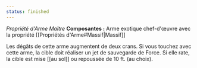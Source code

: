 ```yaml
---
status: finished
---
```

_Propriété d'Arme Maître_
__Composantes :__ Arme exotique chef-d'œuvre avec la propriété [[Propriétés d'Arme#Massif|Massif]]

Les dégâts de cette arme augmentent de deux crans. Si vous touchez avec cette arme, la cible doit réaliser un jet de sauvegarde de Force. Si elle rate, la cible est mise [[au sol]] ou repoussée de 10 ft. (au choix).